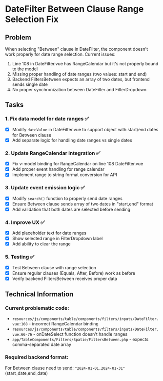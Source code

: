 # DateFilter Between Clause Range Selection Fix

## Problem
When selecting "Between" clause in DateFilter, the component doesn't work properly for date range selection. Current issues:
1. Line 108 in DateFilter.vue has RangeCalendar but it's not properly bound to the model
2. Missing proper handling of date ranges (two values: start and end)
3. Backend FiltersBetween expects an array of two dates, but frontend sends single date
4. No proper synchronization between DateFilter and FilterDropdown

## Tasks

### 1. Fix data model for date ranges ✅
- [x] Modify `dateValue` in DateFilter.vue to support object with start/end dates for Between clause
- [x] Add separate logic for handling date ranges vs single dates

### 2. Update RangeCalendar integration ✅
- [x] Fix v-model binding for RangeCalendar on line 108 DateFilter.vue
- [x] Add proper event handling for range calendar
- [x] Implement range to string format conversion for API

### 3. Update event emission logic ✅
- [x] Modify `search()` function to properly send date ranges
- [x] Ensure Between clause sends array of two dates in "start,end" format
- [x] Add validation that both dates are selected before sending

### 4. Improve UX ✅
- [x] Add placeholder text for date ranges
- [x] Show selected range in FilterDropdown label
- [x] Add ability to clear the range

### 5. Testing ✅
- [x] Test Between clause with range selection
- [x] Ensure regular clauses (Equals, After, Before) work as before
- [x] Verify backend FiltersBetween receives proper data

## Technical Information

### Current problematic code:
- `resources/js/components/table/components/filters/inputs/DateFilter.vue:108` - incorrect RangeCalendar binding
- `resources/js/components/table/components/filters/inputs/DateFilter.vue:66-76` - onDateSelect function doesn't handle ranges
- `app/TableComponents/Filters/Spatie/FiltersBetween.php` - expects comma-separated date array

### Required backend format:
For Between clause need to send: `"2024-01-01,2024-01-31"` (start_date,end_date)